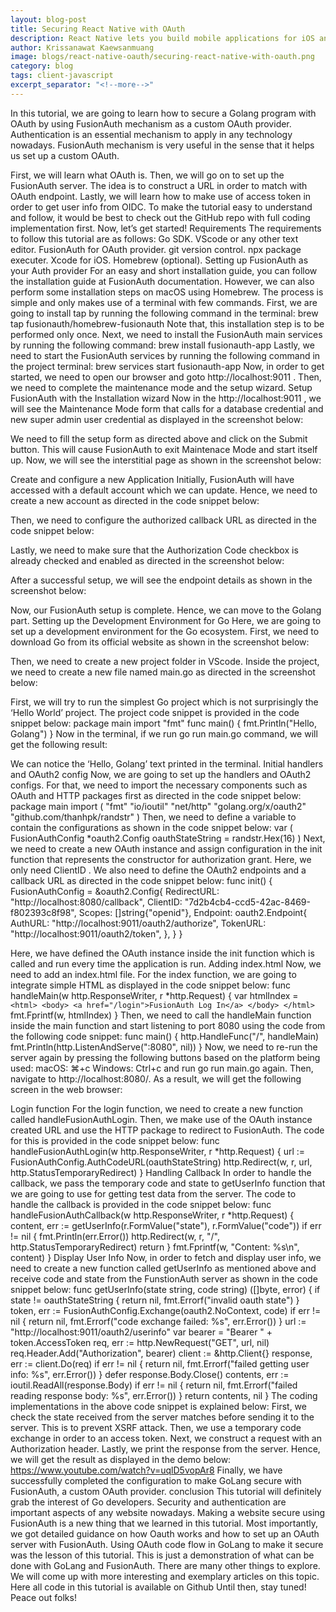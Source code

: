 ```yaml
---
layout: blog-post
title: Securing React Native with OAuth
description: React Native lets you build mobile applications for iOS and Android using JavaScript. This tutorial will show you how to use OAuth to authenticate users in a React Native application.
author: Krissanawat Kaewsanmuang
image: blogs/react-native-oauth/securing-react-native-with-oauth.png
category: blog
tags: client-javascript
excerpt_separator: "<!--more-->"
---
```


In this tutorial, we are going to learn how to secure a Golang program with OAuth by using FusionAuth mechanism as a custom OAuth provider. Authentication is an essential mechanism to apply in any technology nowadays. FusionAuth mechanism is very useful in the sense that it helps us set up a custom OAuth. 

<!--more-->


First, we will learn what OAuth is. Then, we will go on to set up the FusionAuth server. The idea is to construct a URL in order to match with OAuth endpoint. Lastly, we will learn how to make use of access token in order to get user info from OIDC. 
To make the tutorial easy to understand and follow, it would be best to check out the GitHub repo with full coding implementation first.
Now, let’s get started!
Requirements
The requirements to follow this tutorial are as follows:
Go SDK.
VScode or any other text editor.
FusionAuth for OAuth provider.
git version control.
npx package executer.
Xcode for iOS.
Homebrew (optional).
Setting up FusionAuth as your Auth provider
For an easy and short installation guide, you can follow the installation guide at FusionAuth documentation. However, we can also perform some installation steps on macOS using Homebrew. The process is simple and only makes use of a terminal with few commands.
First, we are going to install tap by running the following command in the terminal:
brew tap fusionauth/homebrew-fusionauth
Note that, this installation step is to be performed only once.
Next, we need to install the FusionAuth main services by running the following command:
brew install fusionauth-app
Lastly, we need to start the FusionAuth services by running the following command in the project terminal:
brew services start fusionauth-app
Now, in order to get started, we need to open our browser and goto http://localhost:9011 . Then, we need to complete the maintenance mode and the setup wizard.
Setup FusionAuth with the Installation wizard
Now in the http://localhost:9011 , we will see the Maintenance Mode form that calls for a database credential and new super admin user credential as displayed in the screenshot below:

We need to fill the setup form as directed above and click on the Submit button. This will cause FusionAuth to exit Maintenace Mode and start itself up. Now, we will see the interstitial page as shown in the screenshot below:

Create and configure a new Application
Initially, FusionAuth will have accessed with a default account which we can update. Hence, we need to create a new account as directed in the code snippet below:

Then, we need to configure the authorized callback URL as directed in the code snippet below:

Lastly, we need to make sure that the Authorization Code checkbox is already checked and enabled as directed in the screenshot below:

After a successful setup, we will see the endpoint details as shown in the screenshot below:

Now, our FusionAuth setup is complete. Hence, we can move to the Golang part.
Setting up the Development Environment for Go
Here, we are going to set up a development environment for the Go ecosystem.
First, we need to download Go from its official website as shown in the screenshot below:

Then, we need to create a new project folder in VScode. Inside the project, we need to create a new file named main.go as directed in the screenshot below:

First, we will try to run the simplest Go project which is not surprisingly the ‘Hello World’ project. The project code snippet is provided in the code snippet below:
package main
import "fmt"
func main() {
     fmt.Println("Hello, Golang")
}
Now in the terminal, if we run go run main.go command, we will get the following result:

We can notice the ‘Hello, Golang’ text printed in the terminal.
Initial handlers and OAuth2 config
Now, we are going to set up the handlers and OAuth2 configs. For that, we need to import the necessary components such as OAuth and HTTP packages first as directed in the code snippet below:
package main
import (
  "fmt"
  "io/ioutil"
  "net/http"
  "golang.org/x/oauth2"
   "github.com/thanhpk/randstr"
)
Then, we need to define a variable to contain the configurations as shown in the code snippet below:
var (
    FusionAuthConfig *oauth2.Config
    oauthStateString = randstr.Hex(16)
)
Next, we need to create a new OAuth instance and assign configuration in the init function that represents the constructor for authorization grant. Here, we only need ClientID . We also need to define the OAuth2 endpoints and a callback URL as directed in the code snippet below:
func init() {
  FusionAuthConfig = &oauth2.Config{
    RedirectURL: "http://localhost:8080/callback",
    ClientID:    "7d2b4cb4-ccd5-42ac-8469-f802393c8f98",
    Scopes:      []string{"openid"},
    Endpoint: oauth2.Endpoint{
       AuthURL:  "http://localhost:9011/oauth2/authorize",
       TokenURL: "http://localhost:9011/oauth2/token",
    },
 }
}



Here, we have defined the OAuth instance inside the init function which is called and run every time the application is run.
Adding index.html
Now, we need to add an index.html file. For the index function, we are going to integrate simple HTML as displayed in the code snippet below: 
func handleMain(w http.ResponseWriter, r *http.Request) {
  var htmlIndex = `<html>
    <body>
       <a href="/login">FusionAuth Log In</a>
    </body>
    </html>`
   fmt.Fprintf(w, htmlIndex)
}
Then, we need to call the handleMain function inside the main function and start listening to port 8080 using the code from the following code snippet:
func main() {
   http.HandleFunc("/", handleMain)
  fmt.Println(http.ListenAndServe(":8080", nil))
}
Now, we need to re-run the server again by pressing the following buttons based on the platform being used:
macOS: ⌘+c
Windows: Ctrl+c
and run go run main.go again. Then, navigate to http://localhost:8080/. As a result, we will get the following screen in the web browser:

Login function
For the login function, we need to create a new function called handleFusionAuthLogin. Then, we make use of the OAuth instance created URL and use the HTTP package to redirect to FusionAuth. The code for this is provided in the code snippet below:
func handleFusionAuthLogin(w http.ResponseWriter, r *http.Request) {
  url := FusionAuthConfig.AuthCodeURL(oauthStateString)
  http.Redirect(w, r, url, http.StatusTemporaryRedirect)
}
Handling Callback
In order to handle the callback, we pass the temporary code and state to getUserInfo function that we are going to use for getting test data from the server. The code to handle the callback is provided in the code snippet below:
func handleFusionAuthCallback(w http.ResponseWriter, r *http.Request) {
  content, err := getUserInfo(r.FormValue("state"), r.FormValue("code"))
  if err != nil {
    fmt.Println(err.Error())
    http.Redirect(w, r, "/", http.StatusTemporaryRedirect)
    return
  }
  fmt.Fprintf(w, "Content: %s\n", content)
}
Display User Info
Now, in order to fetch and display user info, we need to create a new function called getUserInfo as mentioned above and receive code and state from the FunstionAuth server as shown in the code snippet below:
func getUserInfo(state string, code string) ([]byte, error) {
  if state != oauthStateString {
    return nil, fmt.Errorf("invalid oauth state")
  }
  token, err := FusionAuthConfig.Exchange(oauth2.NoContext, code)
  if err != nil {
    return nil, fmt.Errorf("code exchange failed: %s", err.Error())
  }
  url := "http://localhost:9011/oauth2/userinfo"
  var bearer = "Bearer " + token.AccessToken
  req, err := http.NewRequest("GET", url, nil)
  req.Header.Add("Authorization", bearer)
  client := &http.Client{}
  response, err := client.Do(req)
  if err != nil {
    return nil, fmt.Errorf("failed getting user info: %s", err.Error())
  }
  defer response.Body.Close()
  contents, err := ioutil.ReadAll(response.Body)
  if err != nil {
   return nil, fmt.Errorf("failed reading response body: %s", err.Error())
  }
  return contents, nil
}
The coding implementations in the above code snippet is explained below:
First, we check the state received from the server matches before sending it to the server. This is to prevent XSRF attack.
Then, we use a temporary code exchange in order to an access token.
Next, we construct a request with an Authorization header.
Lastly, we print the response from the server.
Hence, we will get the result as displayed in the demo below:
https://www.youtube.com/watch?v=uqlD5vopAr8
Finally, we have successfully completed the configuration to make GoLang secure with FusionAuth, a custom OAuth provider.
conclusion
This tutorial will definitely grab the interest of Go developers. Security and authentication are important aspects of any website nowadays. Making a website secure using FusionAuth is a new thing that we learned in this tutorial. Most importantly, we got detailed guidance on how Oauth works and how to set up an OAuth server with FusionAuth. Using OAuth code flow in GoLang to make it secure was the lesson of this tutorial. This is just a demonstration of what can be done with GoLang and FusionAuth. There are many other things to explore. We will come up with more interesting and exemplary articles on this topic.
Here all code in this tutorial is available on Github
Until then, stay tuned! Peace out folks!

